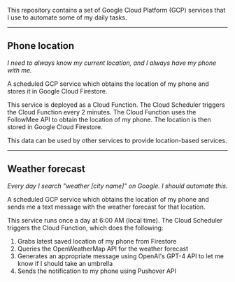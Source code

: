 This repository contains a set of Google Cloud Platform (GCP) services that I use to automate some of my daily tasks.

---

## Phone location

_I need to always know my current location, and I always have my phone with me._

A scheduled GCP service which obtains the location of my phone and stores it in Google Cloud Firestore.

This service is deployed as a Cloud Function. The Cloud Scheduler triggers the Cloud Function every 2 minutes. The Cloud Function uses the FollowMee API to obtain the location of my phone. The location is then stored in Google Cloud Firestore.

This data can be used by other services to provide location-based services.

---

## Weather forecast

_Every day I search "weather [city name]" on Google. I should automate this._

A scheduled GCP service which obtains the location of my phone and sends me a text message with the weather forecast for that location.

This service runs once a day at 6:00 AM (local time). The Cloud Scheduler triggers the Cloud Function, which does the following:
1. Grabs latest saved location of my phone from Firestore
2. Queries the OpenWeatherMap API for the weather forecast
3. Generates an appropriate message using OpenAI's GPT-4 API to let me know if I should take an umbrella
4. Sends the notification to my phone using Pushover API
